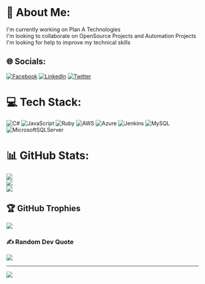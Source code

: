 # 💫 About Me:
I'm currently working on Plan A Technologies<br>I'm looking to collaborate on OpenSource Projects and Automation Projects<br>I'm looking for help to improve my technical skills


## 🌐 Socials:
[![Facebook](https://img.shields.io/badge/Facebook-%231877F2.svg?logo=Facebook&logoColor=white)](https://facebook.com/joaolucasoh) [![LinkedIn](https://img.shields.io/badge/LinkedIn-%230077B5.svg?logo=linkedin&logoColor=white)](https://linkedin.com/in/joao-hilario) [![Twitter](https://img.shields.io/badge/Twitter-%231DA1F2.svg?logo=Twitter&logoColor=white)](https://twitter.com/joaolucas_oh) 

# 💻 Tech Stack:
![C#](https://img.shields.io/badge/c%23-%23239120.svg?style=for-the-badge&logo=c-sharp&logoColor=white) ![JavaScript](https://img.shields.io/badge/javascript-%23323330.svg?style=for-the-badge&logo=javascript&logoColor=%23F7DF1E) ![Ruby](https://img.shields.io/badge/ruby-%23CC342D.svg?style=for-the-badge&logo=ruby&logoColor=white) ![AWS](https://img.shields.io/badge/AWS-%23FF9900.svg?style=for-the-badge&logo=amazon-aws&logoColor=white) ![Azure](https://img.shields.io/badge/azure-%230072C6.svg?style=for-the-badge&logo=azure-devops&logoColor=white) ![Jenkins](https://img.shields.io/badge/jenkins-%232C5263.svg?style=for-the-badge&logo=jenkins&logoColor=white) ![MySQL](https://img.shields.io/badge/mysql-%2300f.svg?style=for-the-badge&logo=mysql&logoColor=white) ![MicrosoftSQLServer](https://img.shields.io/badge/Microsoft%20SQL%20Sever-CC2927?style=for-the-badge&logo=microsoft%20sql%20server&logoColor=white)
# 📊 GitHub Stats:
![](https://github-readme-stats.vercel.app/api?username=joaolucasoh&theme=dark&hide_border=false&include_all_commits=true&count_private=false)<br/>
![](https://github-readme-streak-stats.herokuapp.com/?user=joaolucasoh&theme=dark&hide_border=false)<br/>
![](https://github-readme-stats.vercel.app/api/top-langs/?username=joaolucasoh&theme=dark&hide_border=false&include_all_commits=true&count_private=false&layout=compact)

## 🏆 GitHub Trophies
![](https://github-profile-trophy.vercel.app/?username=joaolucasoh&theme=radical&no-frame=false&no-bg=false&margin-w=4)

### ✍️ Random Dev Quote
![](https://quotes-github-readme.vercel.app/api?type=horizontal&theme=radical)

---
[![](https://visitcount.itsvg.in/api?id=joaolucasoh&icon=0&color=0)](https://visitcount.itsvg.in)
